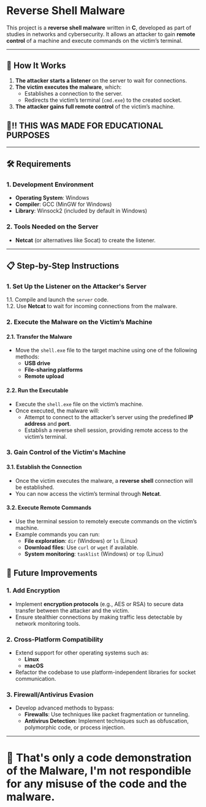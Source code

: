 # Reverse Shell Malware

This project is a **reverse shell malware** written in **C**, developed as part of studies in networks and cybersecurity. It allows an attacker to gain **remote control** of a machine and execute commands on the victim’s terminal.

---

## 🚀 How It Works

1. **The attacker starts a listener** on the server to wait for connections.
2. **The victim executes the malware**, which:
   - Establishes a connection to the server.
   - Redirects the victim’s terminal (`cmd.exe`) to the created socket.
3. **The attacker gains full remote control** of the victim’s machine.

## 🚨‼️ THIS WAS MADE FOR EDUCATIONAL PURPOSES

---

## 🛠️ Requirements

### 1. Development Environment
- **Operating System**: Windows
- **Compiler**: GCC (MinGW for Windows)
- **Library**: Winsock2 (included by default in Windows)

### 2. Tools Needed on the Server
- **Netcat** (or alternatives like Socat) to create the listener.

---

## 📋 Step-by-Step Instructions

### 1. Set Up the Listener on the Attacker's Server
1.1. Compile and launch the `server` code.  
1.2. Use **Netcat** to wait for incoming connections from the malware.

### 2. Execute the Malware on the Victim’s Machine

#### 2.1. Transfer the Malware
- Move the `shell.exe` file to the target machine using one of the following methods:
  - **USB drive**
  - **File-sharing platforms**
  - **Remote upload**

#### 2.2. Run the Executable
- Execute the `shell.exe` file on the victim’s machine.  
- Once executed, the malware will:
  - Attempt to connect to the attacker’s server using the predefined **IP address** and **port**.
  - Establish a reverse shell session, providing remote access to the victim’s terminal.

### 3. Gain Control of the Victim's Machine

#### 3.1. Establish the Connection
- Once the victim executes the malware, a **reverse shell** connection will be established.  
- You can now access the victim’s terminal through **Netcat**.

#### 3.2. Execute Remote Commands
- Use the terminal session to remotely execute commands on the victim’s machine.  
- Example commands you can run:
  - **File exploration**: `dir` (Windows) or `ls` (Linux)
  - **Download files**: Use `curl` or `wget` if available.
  - **System monitoring**: `tasklist` (Windows) or `top` (Linux)
 
## 🔮 Future Improvements

### 1. Add Encryption
- Implement **encryption protocols** (e.g., AES or RSA) to secure data transfer between the attacker and the victim.
- Ensure stealthier connections by making traffic less detectable by network monitoring tools.

### 2. Cross-Platform Compatibility
- Extend support for other operating systems such as:
  - **Linux**
  - **macOS**
- Refactor the codebase to use platform-independent libraries for socket communication.

### 3. Firewall/Antivirus Evasion
- Develop advanced methods to bypass:
  - **Firewalls**: Use techniques like packet fragmentation or tunneling.
  - **Antivirus Detection**: Implement techniques such as obfuscation, polymorphic code, or process injection.

---

# 🚨 That's only a code demonstration of the Malware, I'm not respondible for any misuse of the code and the malware.